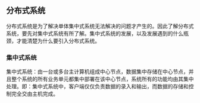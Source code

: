 ## 分布式系统

​		分布式系统是为了解决单体集中式系统无法解决的问题才产生的。因此了解分布式系统，要先对集中式系统有所了解。集中式系统的发展，以及发展遇到的什么瓶颈，才能清楚为什么要引入分布式系统。



### 集中式系统

​		集中式系统：由一台或多台主计算机组成中心节点，数据集中存储在中心节点，并且整个系统的所有业务单元都集中部署在该中心节点，系统所有的功能均由其集中处理。即：集中式系统中，客户端仅仅负责数据的录入和输出，而数据的存储和控制完全交由主机完成。

​	